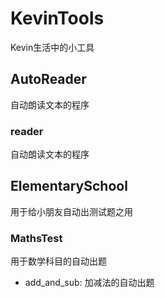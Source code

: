 # KevinTools
Kevin生活中的小工具
## AutoReader
自动朗读文本的程序
### reader
自动朗读文本的程序

## ElementarySchool
用于给小朋友自动出测试题之用
### MathsTest
用于数学科目的自动出题
- add_and_sub: 加减法的自动出题
